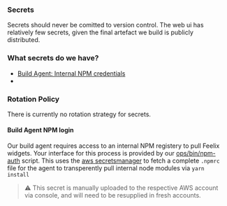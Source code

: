 ### Secrets

Secrets should never be comitted to version control.
The web ui has relatively few secrets, given the final artefact we build is
publicly distributed.

### What secrets do we have?
 - [Build Agent: Internal NPM credentials](Build-Agent-NPM-login)
 -

### Rotation Policy

There is currently no rotation strategy for secrets.

#### Build Agent NPM login

Our build agent requires access to an internal NPM registery to pull Feelix widgets.
Your interface for this process is provided by our
[ops/bin/npm-auth](https://github.com/MYOB-Technology/sme-web/blob/master/ops/bin/npm-auth) script.
This uses the [aws secretsmanager](https://docs.aws.amazon.com/secretsmanager/latest/userguide/intro.html) to fetch
a complete `.npmrc` file for the agent to transperently pull internal node modules via `yarn install`

> :warning: This secret is manually uploaded to the respective AWS account via console, and will need to be resupplied in fresh accounts. 
